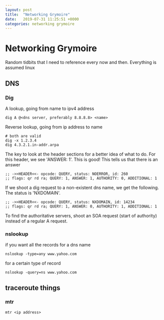```yaml
---
layout: post
title:  "Networking Grymoire"
date:   2019-07-31 11:25:51 +0000
categories: networking grymoire
---
```


# Networking Grymoire

Random tidbits that I need to reference every now and then. Everything is assumed linux

## DNS

### Dig

A lookup, going from name to ipv4 address

```
dig A @<dns server, preferably 8.8.8.8> <name>
```

Reverse lookup, going from ip address to name
```
# both are valid
dig -x 1.2.3.4
dig 4.3.2.1.in-addr.arpa
```

The key to look at the header sections for a better idea of what to do. For this header, we see 'ANSWER: 1'. This is good! This tells us that there is an answer 
```
;; ->>HEADER<<- opcode: QUERY, status: NOERROR, id: 260
;; flags: qr rd ra; QUERY: 1, ANSWER: 1, AUTHORITY: 0, ADDITIONAL: 1
```

If we shoot a dig request to a non-existent dns name, we get the following. The status is 'NXDOMAIN'.
```
;; ->>HEADER<<- opcode: QUERY, status: NXDOMAIN, id: 14234
;; flags: qr rd ra; QUERY: 1, ANSWER: 0, AUTHORITY: 1, ADDITIONAL: 1
```

To find the authoritative servers, shoot an SOA request (start of authority) instead of a regular A request.

### nslookup

if you want all the records for a dns name
```
nslookup -type=any www.yahoo.com
```

for a certain type of record
```
nslookup -query=ns www.yahoo.com
```

## traceroute things

### mtr

```
mtr <ip address>
```
